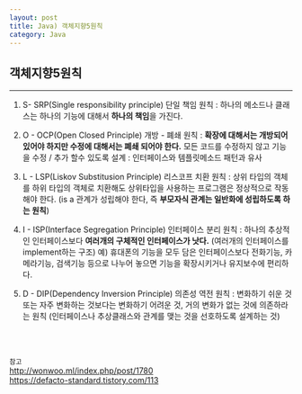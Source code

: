 ```yaml
---
layout: post
title: Java) 객체지향5원칙
category: Java
---
```


## 객체지향5원칙

<hr>

1. S- SRP(Single responsibility principle) 단일 책임 원칙 : 하나의 메소드나 클래스는 하나의 기능에 대해서 **하나의 책임**을 가진다. 


2. O - OCP(Open Closed Principle) 개방 - 폐쇄 원칙 : **확장에 대해서는 개방되어 있어야 하지만 수정에 대해서는 폐쇄 되어야 한다.** 모든 코드를 수정하지 않고 기능을 수정 / 추가 할수 있도록 설계 : 인터페이스와 템플릿메소드 패턴과 유사


3. L - LSP(Liskov Substitusion Principle) 리스코프 치환 원칙 : 상위 타입의 객체를 하위 타입의 객체로 치환해도 상위타입을 사용하는 프로그램은 정상적으로 작동해야 한다.  (is a 관계가 성립해야 한다, 즉 **부모자식 관계는 일반화에 성립하도록 하는 원칙**)

4. I - ISP(Interface Segregation Principle) 인터페이스 분리 원칙 : 하나의 추상적인 인터페이스보다 **여러개의 구체적인 인터페이스가 낫다.**
(여러개의 인터페이스를 implement하는 구조)
예) 휴대폰의 기능을 모두 담은 인터페이스보다 전화기능, 카메라기능, 검색기능 등으로 나누어 놓으면 기능을 확장시키거나 유지보수에 편리하다.


5. D - DIP(Dependency Inversion Principle) 의존성 역전 원칙 : 변화하기 쉬운 것 또는 자주 변화하는 것보다는 변화하기 어려운 것, 거의 변화가 없는 것에 의존하라는 원칙 (인터페이스나 추상클래스와 관계를 맺는 것을 선호하도록 설계하는 것)


<br>
<br>



`참고`     
http://wonwoo.ml/index.php/post/1780     
https://defacto-standard.tistory.com/113